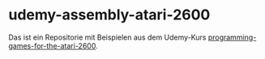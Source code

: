 # udemy-assembly-atari-2600

Das ist ein Repositorie mit Beispielen aus dem Udemy-Kurs [programming-games-for-the-atari-2600](https://www.udemy.com/course/programming-games-for-the-atari-2600). 